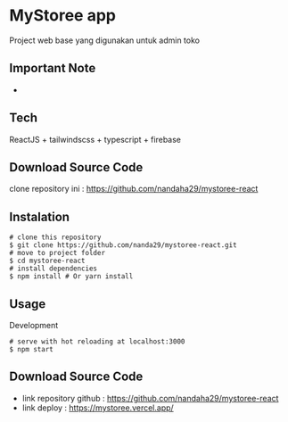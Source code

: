 # MyStoree app

Project web base yang digunakan untuk admin toko

## Important Note
-

## Tech
ReactJS + tailwindscss + typescript + firebase

## Download Source Code
 clone repository ini :
 https://github.com/nandaha29/mystoree-react

 ## Instalation
 ```
# clone this repository
$ git clone https://github.com/nanda29/mystoree-react.git 
# move to project folder
$ cd mystoree-react
# install dependencies
$ npm install # Or yarn install
```

## Usage
Development
```
# serve with hot reloading at localhost:3000
$ npm start
```

## Download Source Code
- link repository github :
https://github.com/nandaha29/mystoree-react
- link deploy :
https://mystoree.vercel.app/
